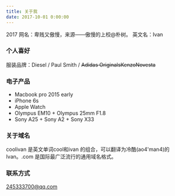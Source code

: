 ```yaml
---
title: 关于我
date: 2017-10-01 0:00:00
---
```


  2017 网名：卑贱又傲慢，来源——傲慢的上校@朴树。 英文名：Ivan

### 个人喜好

服装品牌：Diesel / Paul Smith / ~~Adidas Originals~~~~Kenzo~~~~Novesta~~

### 电子产品

- Macbook pro 2015 early
- iPhone 6s
- Apple Watch
- Olympus EM10 + Olympus 25mm F1.8
- Sony A25 + Sony A2 + Sony X33

### 关于域名

coolivan 是英文单词cool和ivan 的组合，可以翻译为冷酷(ao4'man4)的Ivan。.com 是国际最广泛流行的通用域名格式。

### 联系方式

245333700@qq.com